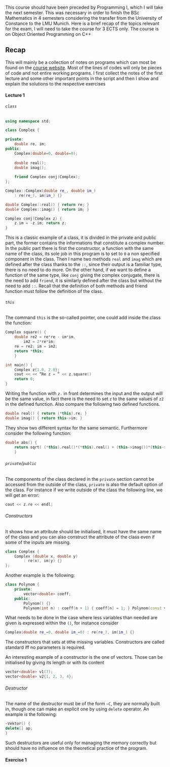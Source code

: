 This course should have been preceded by Programming I, which I will take the next semester. This was necessary in order to finish the BSc Mathematics in 4 semesters considering the transfer from the University of Constance to the LMU Munich. Here is a brief recap of the topics relevant for the exam, I will need to take the course for 3 ECTS only.
The course is on Object Oriented Programming on C++
## Recap
This will mainly be a collection of notes on programs which can most be found on the [course website](https://www.math.lmu.de/~gkleen/teaching/W23/pro2/). Most of the lines of codes will only be pieces of code and not entire working programs. I first collect the notes of the first lecture and some other important points in the script and then I show and explain the solutions to the respective exercises
#### Lecture 1
###### `class`
```C++
using namespace std;

class Complex { 

private:
	double re, im;
public:
	Complex(double=0, double=0); 
	
	double real();
	double imag();
	
	friend Complex conj(Complex);
};

Complex::Complex(double re_, double im_)
	: re(re_), im(im_) {}

double Complex::real() { return re; }
double Complex::imag() { return im; }

Complex conj(Complex z) {
	z.im = -z.im; return z;
}

```
This is a classic example of a class, it is divided in the private and public part, the former contains the informations that constitute a complex number. In the public part there is first the constructor, a function with the same name of the class, its sole job in this program is to set to `0` a non specified component in the class. Then I name two methods `real` and `imag` which are defined after the class thanks to  the `::`, since their output is a familiar type, there is no need to do more. On the other hand, if we want to define a function of the same type, like `conj` giving the complex conjugate, there is the need to add `friend`, it is similarly defined after the class but without the need to add `::`. Recall that the definition of both methods and friend function must follow the definition of the class.
###### `this`
The command `this` is the so-called pointer, one could add inside the class the function:
``` C++
Complex square() {
	double re2 = re*re - im*im,
		im2 = 2*re*im;
    re = re2; im = im2;
	return *this;
	}

int main() {
	Complex z{1.0, 2.0};
	cout << << ”Re z = ” << z.square()
	return 0;
}
```
Writing the function with `z.` in front determines the input and the output will be the same value, in fact there is the need to set `z` to the same values of `z2` in the defined function. Also compare the following two defined functions.
```C++
double real() { return (*this).re; }
double imag() { return this->im; }
```
They show two different syntax for the same semantic. Furthermore consider the following function:
```C++
double abs() {
	return sqrt( (*this).real()*(*this).real() + (this->imag())*(this->imag()) );
	}
```
###### `private`/`public`
The components of the class declared in the `private` section cannot be accessed from the outside of the class, `private` is also the default option of the class. For instance if we write outside of the class the following line, we will get an error:
``` C++
cout << z.re << endl;
```
###### Constructors
It shows how an attribute should be initialised, it must have the same name of the class and you can also construct the attribute of the class even if some of the inputs are missing.
```C++
class Complex {
	Complex (double x, double y)
	    : re(x), im(y) {}
};
```
Another example is the following:
```C++
class Polynom { 
	private:
		vector<double> coeff;
	public:
		Polynom() {}
		Polynom(int n) : coeff(n + 1) { coeff[n] = 1; } Polynom(const vector<double>& v) : coeff(v) {}
```
What needs to be done in the case where less variables than needed are given is expressed within the `()`, for instance consider
```C++
Complex(double re_=0, double im_=0) : re(re_), im(im_) {}
```
The constructors that sets at `0`the missing variables. Constructors are called standard iff no parameters is required.

An interesting example of a constructor is the one of vectors. Those can be initialised by giving its length or with its content
```C++
vector<double> v1(7);
vector<double> v2{1, 2, 3, 4};
```
###### Destructor
The name of the destructor must be of the form `~C`, they are normally built in, though one can make an explicit one by using `delete` operator. An example is the following:
```C++
~Vektor() {
delete[] ap;
}
```
Such destructors are useful only for managing the memory correctly but should have no influence on the theoretical practice of the program. 

#### Exercise 1

